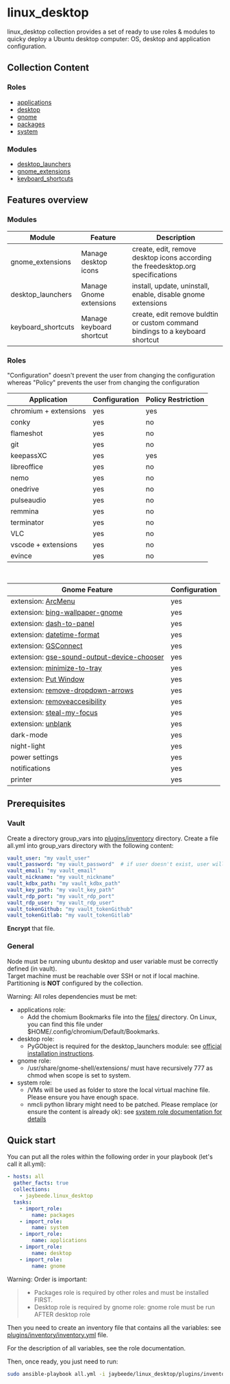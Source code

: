 # linux_desktop

linux_desktop collection provides a set of ready to use roles & modules to quicky deploy a Ubuntu desktop computer: OS, desktop and application configuration.

## Collection Content

### Roles

* [applications](https://github.com/JayBeeDe/ansible_collections/blob/main/jaybeede/linux_desktop/roles/applications/README.md)
* [desktop](https://github.com/JayBeeDe/ansible_collections/blob/main/jaybeede/linux_desktop/roles/desktop/README.md)
* [gnome](https://github.com/JayBeeDe/ansible_collections/blob/main/jaybeede/linux_desktop/roles/gnome/README.md)
* [packages](https://github.com/JayBeeDe/ansible_collections/blob/main/jaybeede/linux_desktop/roles/packages/README.md)
* [system](https://github.com/JayBeeDe/ansible_collections/blob/main/jaybeede/linux_desktop/roles/system/README.md)

### Modules

* [desktop_launchers](https://github.com/JayBeeDe/ansible_collections/blob/main/jaybeede/linux_desktop/plugins/modules/desktop_launchers.py)
* [gnome_extensions](https://github.com/JayBeeDe/ansible_collections/blob/main/jaybeede/linux_desktop/plugins/modules/gnome_extensions.py)
* [keyboard_shortcuts](https://github.com/JayBeeDe/ansible_collections/blob/main/jaybeede/linux_desktop/plugins/modules/keyboard_shortcuts.py)

## Features overview

### Modules

Module | Feature | Description
------ | ------- | -----------
gnome_extensions | Manage desktop icons | create, edit, remove desktop icons according the freedesktop.org specifications
desktop_launchers | Manage Gnome extensions | install, update, uninstall, enable, disable gnome extensions
keyboard_shortcuts | Manage keyboard shortcut | create, edit remove buldtin or custom command bindings to a keyboard shortcut

### Roles

"Configuration" doesn't prevent the user from changing the configuration whereas "Policy" prevents the user from changing the configuration

Application | Configuration | Policy Restriction
----------- | ------------- | ------------------
chromium + extensions | yes | yes
conky | yes | no
flameshot | yes | no
git | yes | no
keepassXC | yes | yes
libreoffice | yes | no
nemo | yes | no
onedrive | yes | no
pulseaudio | yes | no
remmina | yes | no
terminator | yes | no
VLC | yes | no
vscode + extensions | yes | no
evince | yes | no

<br />

Gnome Feature | Configuration
------------- | -------------
extension: [ArcMenu](https://gitlab.com/arcmenu/ArcMenu) | yes
extension: [bing-wallpaper-gnome](https://github.com/neffo/bing-wallpaper-gnome-extension) | yes
extension: [dash-to-panel](https://github.com/home-sweet-gnome/dash-to-panel) | yes
extension: [datetime-format](https://extensions.gnome.org/extension/1173/datetime-format/) | yes
extension: [GSConnect](https://github.com/GSConnect/gnome-shell-extension-gsconnect) | yes
extension: [gse-sound-output-device-chooser](https://github.com/kgshank/gse-sound-output-device-chooser) | yes
extension: [minimize-to-tray](https://github.com/oae/gnome-shell-minimize-to-tray) | yes
extension: [Put Window](https://github.com/negesti/gnome-shell-extensions-negesti) | yes
extension: [remove-dropdown-arrows](https://github.com/mpdeimos/gnome-shell-remove-dropdown-arrows) | yes
extension: [removeaccesibility](https://extensions.gnome.org/extension/112/remove-accesibility/) | yes
extension: [steal-my-focus](https://extensions.gnome.org/extension/234/steal-my-focus/) | yes
extension: [unblank](https://extensions.gnome.org/extension/1414/unblank/) | yes
dark-mode | yes
night-light | yes
power settings | yes
notifications | yes
printer | yes

## Prerequisites

### Vault

Create a directory group_vars into [plugins/inventory](https://github.com/JayBeeDe/ansible_collections/tree/main/jaybeede/linux_desktop/plugins/inventory) directory.
Create a file all.yml into group_vars directory with the following content:

```yaml
vault_user: "my vault_user"
vault_password: "my vault_password"  # if user doesn't exist, user will be created with specified password. Otherwise, password will not be updated
vault_email: "my vault_email"
vault_nickname: "my vault_nickname"
vault_kdbx_path: "my vault_kdbx_path"
vault_key_path: "my vault_key_path"
vault_rdp_port: "my vault_rdp_port"
vault_rdp_user: "my vault_rdp_user"
vault_tokenGithub: "my vault_tokenGithub"
vault_tokenGitlab: "my vault_tokenGitlab"
```

**Encrypt** that file.

### General

Node must be running ubuntu desktop and user variable must be correctly defined (in vault).<br />
Target machine must be reachable over SSH or not if local machine.<br />
Partitioning is **NOT** configured by the collection.<br />

Warning: All roles dependencies must be met:<br />
* applications role:<br />
  - Add the chomium Bookmarks file into the [files/](https://github.com/JayBeeDe/ansible_collections/tree/main/jaybeede/linux_desktop/roles/applications/files) directory. On Linux, you can find this file under $HOME/.config/chromium/Default/Bookmarks.<br />
* desktop role:<br />
  - PyGObject is required for the desktop_launchers module: see [official installation instructions](https://pygobject.readthedocs.io/en/latest/getting_started.html).<br />
* gnome role:<br />
  - /usr/share/gnome-shell/extensions/ must have recursively 777 as chmod when scope is set to system.<br />
* system role:<br />
  - /VMs will be used as folder to store the local virtual machine file. Please ensure you have enough space.<br />
  - nmcli python library might need to be patched. Please remplace (or ensure the content is already ok): see [system role documentation for details](https://github.com/JayBeeDe/ansible_collections/blob/main/jaybeede/linux_desktop/roles/system/README.md)<br />

## Quick start

You can put all the roles within the following order in your playbook (let's call it all.yml):

```yaml
- hosts: all
  gather_facts: true
  collections:
    - jaybeede.linux_desktop
  tasks:
    - import_role:
        name: packages
    - import_role:
        name: system
    - import_role:
        name: applications
    - import_role:
        name: desktop
    - import_role:
        name: gnome
```

Warning: Order is important:
> * Packages role is required by other roles and must be installed FIRST.
> * Desktop role is required by gnome role: gnome role must be run AFTER desktop role

Then you need to create an inventory file that contains all the variables: see [plugins/inventory/inventory.yml](https://github.com/JayBeeDe/ansible_collections/blob/main/jaybeede/linux_desktop/plugins/inventory/inventory.yml) file.

For the description of all variables, see the role documentation.

Then, once ready, you just need to run:

```bash
sudo ansible-playbook all.yml -i jaybeede/linux_desktop/plugins/inventory/inventory.yml --ask-vault-pass
```